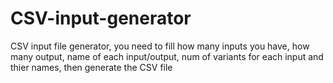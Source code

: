 # CSV-input-generator
CSV input file generator, you need to fill how many inputs you have, how many output, name of each input/output, num of variants for each input and thier names, then generate the CSV file
